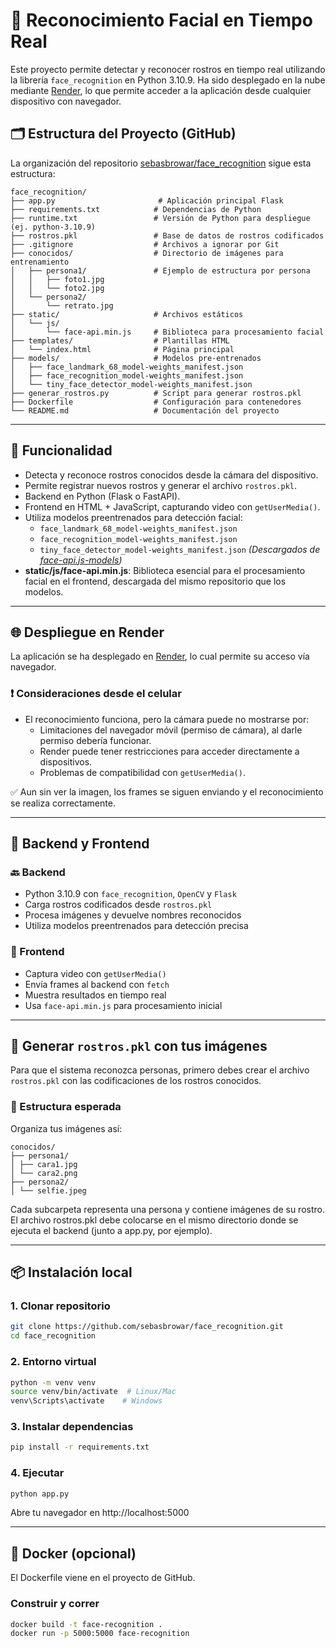 # 📸 Reconocimiento Facial en Tiempo Real

Este proyecto permite detectar y reconocer rostros en tiempo real utilizando la librería `face_recognition` en Python 3.10.9. Ha sido desplegado en la nube mediante [Render](https://render.com), lo que permite acceder a la aplicación desde cualquier dispositivo con navegador.

## 🗂 Estructura del Proyecto (GitHub)

La organización del repositorio [sebasbrowar/face_recognition](https://github.com/sebasbrowar/face_recognition) sigue esta estructura:

```plaintext
face_recognition/
├── app.py                       # Aplicación principal Flask
├── requirements.txt            # Dependencias de Python
├── runtime.txt                 # Versión de Python para despliegue (ej. python-3.10.9)
├── rostros.pkl                 # Base de datos de rostros codificados
├── .gitignore                  # Archivos a ignorar por Git
├── conocidos/                  # Directorio de imágenes para entrenamiento
│   ├── persona1/               # Ejemplo de estructura por persona
│   │   ├── foto1.jpg
│   │   └── foto2.jpg
│   └── persona2/
│       └── retrato.jpg
├── static/                     # Archivos estáticos
│   └── js/
│       └── face-api.min.js     # Biblioteca para procesamiento facial
├── templates/                  # Plantillas HTML
│   └── index.html              # Página principal
├── models/                     # Modelos pre-entrenados
│   ├── face_landmark_68_model-weights_manifest.json
│   ├── face_recognition_model-weights_manifest.json
│   └── tiny_face_detector_model-weights_manifest.json
├── generar_rostros.py          # Script para generar rostros.pkl
├── Dockerfile                  # Configuración para contenedores
└── README.md                   # Documentación del proyecto
```

---

## 🔧 Funcionalidad

- Detecta y reconoce rostros conocidos desde la cámara del dispositivo.
- Permite registrar nuevos rostros y generar el archivo `rostros.pkl`.
- Backend en Python (Flask o FastAPI).
- Frontend en HTML + JavaScript, capturando video con `getUserMedia()`.
- Utiliza modelos preentrenados para detección facial:
  - `face_landmark_68_model-weights_manifest.json`
  - `face_recognition_model-weights_manifest.json`
  - `tiny_face_detector_model-weights_manifest.json`
  *(Descargados de [face-api.js-models](https://github.com/justadudewhohacks/face-api.js-models/tree/master))*
- **static/js/face-api.min.js**: Biblioteca esencial para el procesamiento facial en el frontend, descargada del mismo repositorio que los modelos.

---

## 🌐 Despliegue en Render

La aplicación se ha desplegado en [Render](https://render.com), lo cual permite su acceso vía navegador.

### ❗ Consideraciones desde el celular

- El reconocimiento funciona, pero la cámara puede no mostrarse por:
  - Limitaciones del navegador móvil (permiso de cámara), al darle permiso debería funcionar.
  - Render puede tener restricciones para acceder directamente a dispositivos.
  - Problemas de compatibilidad con `getUserMedia()`.

✅ Aun sin ver la imagen, los frames se siguen enviando y el reconocimiento se realiza correctamente.

---

## 🧠 Backend y Frontend

### 🔙 Backend

- Python 3.10.9 con `face_recognition`, `OpenCV` y `Flask`
- Carga rostros codificados desde `rostros.pkl`
- Procesa imágenes y devuelve nombres reconocidos
- Utiliza modelos preentrenados para detección precisa

### 🎨 Frontend

- Captura video con `getUserMedia()`
- Envía frames al backend con `fetch`
- Muestra resultados en tiempo real
- Usa `face-api.min.js` para procesamiento inicial

---

## 🧪 Generar `rostros.pkl` con tus imágenes

Para que el sistema reconozca personas, primero debes crear el archivo `rostros.pkl` con las codificaciones de los rostros conocidos.

### 📁 Estructura esperada

Organiza tus imágenes así:
```plaintext
conocidos/
├── persona1/
│ ├── cara1.jpg
│ └── cara2.png
├── persona2/
│ └── selfie.jpeg
```

Cada subcarpeta representa una persona y contiene imágenes de su rostro.
El archivo rostros.pkl debe colocarse en el mismo directorio donde se ejecuta el backend (junto a app.py, por ejemplo).

---

## 📦 Instalación local

### 1. Clonar repositorio

```bash
git clone https://github.com/sebasbrowar/face_recognition.git
cd face_recognition
```

### 2. Entorno virtual
```bash
python -m venv venv
source venv/bin/activate  # Linux/Mac
venv\Scripts\activate    # Windows
```

### 3. Instalar dependencias
```bash
pip install -r requirements.txt
```

### 4. Ejecutar
```bash
python app.py
```

Abre tu navegador en http://localhost:5000

---

## 🐳 Docker (opcional)

El Dockerfile viene en el proyecto de GitHub.

### Construir y correr
```bash
docker build -t face-recognition .
docker run -p 5000:5000 face-recognition
```